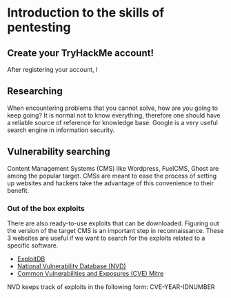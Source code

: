# Introduction to the skills of pentesting

## Create your TryHackMe account!
After registering your account, I 

## Researching 
When encountering problems that you cannot solve, how are you going to keep going?
It is normal not to know everything, therefore one should have a reliable source of reference for knowledge base.
Google is a very useful search engine in information security.

## Vulnerability searching
Content Management Systems (CMS) like Wordpress, FuelCMS, Ghost are among the popular target. CMSs are meant to ease the process of setting up websites and hackers take the advantage of this convenience to their benefit.

### Out of the box exploits
There are also ready-to-use exploits that can be downloaded. Figuring out the version of the target CMS is an important step in reconnaissance.
These 3 websites are useful if we want to search for the exploits related to a specific software.
- [ExploitDB](https://www.exploit-db.com/)
- [National Vulnerability Database (NVD)](https://nvd.nist.gov/vuln/search)
- [Common Vulnerabilities and Exposures (CVE) Mitre](https://cve.mitre.org/)

NVD keeps track of exploits in the following form:
CVE-YEAR-IDNUMBER

###
